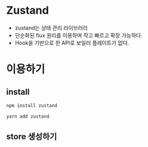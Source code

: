 # Zustand
- zustand는 상태 관리 라이브러리
- 단순화된 flux 원리를 이용하며 작고 빠르고 확장 가능하다.
- Hook을 기반으로 한 API로 보일러 플레이트가 없다.

# 이용하기
## install
```bash
npm install zustand
```

```bash
yarn add zustand
```
## store 생성하기


